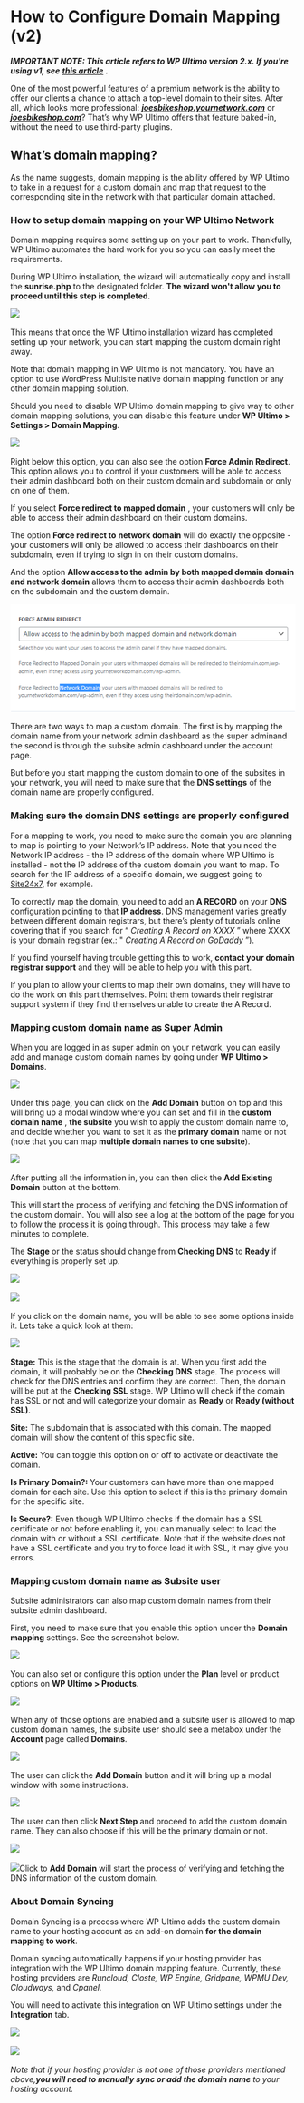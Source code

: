 # How to Configure Domain Mapping (v2)

_**IMPORTANT NOTE: This article refers to WP Ultimo version 2.x. If you're using v1, see**_ [_**this article**_](1696869830-how-to-configure-domain-mapping.html) _**.**_

One of the most powerful features of a premium network is the ability to offer our clients a chance to attach a top-level domain to their sites. After all, which looks more professional: [_**joesbikeshop.yournetwork.com**_](http://joesbikeshop.yournetwork.com) or [_**joesbikeshop.com**_](http://joesbikeshop.com)? That’s why WP Ultimo offers that feature baked-in, without the need to use third-party plugins.

## What’s domain mapping?

As the name suggests, domain mapping is the ability offered by WP Ultimo to take in a request for a custom domain and map that request to the corresponding site in the network with that particular domain attached.

### How to setup domain mapping on your WP Ultimo Network

Domain mapping requires some setting up on your part to work. Thankfully, WP Ultimo automates the hard work for you so you can easily meet the requirements.

During WP Ultimo installation, the wizard will automatically copy and install the **sunrise.php** to the designated folder. **The wizard won't allow you to proceed until this step is completed**.

![](assets/images/4dce6dcf.png)

This means that once the WP Ultimo installation wizard has completed setting up your network, you can start mapping the custom domain right away.

Note that domain mapping in WP Ultimo is not mandatory. You have an option to use WordPress Multisite native domain mapping function or any other domain mapping solution.

Should you need to disable WP Ultimo domain mapping to give way to other domain mapping solutions, you can disable this feature under **WP Ultimo > Settings > Domain Mapping**.

![](assets/images/d445640b.png)

Right below this option, you can also see the option **Force Admin Redirect**. This option allows you to control if your customers will be able to access their admin dashboard both on their custom domain and subdomain or only on one of them.

If you select **Force redirect to mapped domain** , your customers will only be able to access their admin dashboard on their custom domains.

The option **Force redirect to** **network domain** will do exactly the opposite - your customers will only be allowed to access their dashboards on their subdomain, even if trying to sign in on their custom domains.

And the option **Allow access to the admin by both mapped domain domain and network domain** allows them to access their admin dashboards both on the subdomain and the custom domain.

![](assets/images/c597b507.png)

There are two ways to map a custom domain. The first is by mapping the domain name from your network admin dashboard as the super adminand the second is through the subsite admin dashboard under the account page.

But before you start mapping the custom domain to one of the subsites in your network, you will need to make sure that the **DNS settings** of the domain name are properly configured.

### 

### Making sure the domain DNS settings are properly configured

For a mapping to work, you need to make sure the domain you are planning to map is pointing to your Network’s IP address. Note that you need the Network IP address - the IP address of the domain where WP Ultimo is installed - not the IP address of the custom domain you want to map. To search for the IP address of a specific domain, we suggest going to [Site24x7](https://www.site24x7.com/find-ip-address-of-web-site.html), for example.

To correctly map the domain, you need to add an **A RECORD** on your **DNS** configuration pointing to that **IP address**. DNS management varies greatly between different domain registrars, but there’s plenty of tutorials online covering that if you search for “ _Creating A Record on XXXX_ ” where XXXX is your domain registrar (ex.: " _Creating A Record on_ _GoDaddy_ ”).

If you find yourself having trouble getting this to work, **contact your domain registrar support** and they will be able to help you with this part.

If you plan to allow your clients to map their own domains, they will have to do the work on this part themselves. Point them towards their registrar support system if they find themselves unable to create the A Record.

### Mapping custom domain name as Super Admin

When you are logged in as super admin on your network, you can easily add and manage custom domain names by going under **WP Ultimo > Domains**.

![](assets/images/c1ecaff6.png)

Under this page, you can click on the **Add Domain** button on top and this will bring up a modal window where you can set and fill in the **custom domain name** , **the subsite** you wish to apply the custom domain name to, and decide whether you want to set it as the **primary domain** name or not (note that you can map **multiple domain names to one subsite**).

![](assets/images/0eb6164f.png)

After putting all the information in, you can then click the **Add Existing Domain** button at the bottom.

This will start the process of verifying and fetching the DNS information of the custom domain. You will also see a log at the bottom of the page for you to follow the process it is going through. This process may take a few minutes to complete.

The **Stage** or the status should change from **Checking DNS** to **Ready** if everything is properly set up.

![](assets/images/34cd2842.png)

![](assets/images/5bc09ef8.png)

If you click on the domain name, you will be able to see some options inside it. Lets take a quick look at them:

![](assets/images/501a10b9.png)

**Stage:** This is the stage that the domain is at. When you first add the domain, it will probably be on the **Checking DNS** stage. The process will check for the DNS entries and confirm they are correct. Then, the domain will be put at the **Checking SSL** stage. WP Ultimo will check if the domain has SSL or not and will categorize your domain as **Ready** or **Ready (without SSL)**.

**Site:** The subdomain that is associated with this domain. The mapped domain will show the content of this specific site.

**Active:** You can toggle this option on or off to activate or deactivate the domain.

**Is Primary Domain?:** Your customers can have more than one mapped domain for each site. Use this option to select if this is the primary domain for the specific site.

**Is Secure?:** Even though WP Ultimo checks if the domain has a SSL certificate or not before enabling it, you can manually select to load the domain with or without a SSL certificate. Note that if the website does not have a SSL certificate and you try to force load it with SSL, it may give you errors.

### Mapping custom domain name as Subsite user

Subsite administrators can also map custom domain names from their subsite admin dashboard.

First, you need to make sure that you enable this option under the **Domain mapping** settings. See the screenshot below.

![](assets/images/83a388a7.png)

You can also set or configure this option under the **Plan** level or product options on **WP Ultimo > Products**.

![](assets/images/19f6d7a0.png)

When any of those options are enabled and a subsite user is allowed to map custom domain names, the subsite user should see a metabox under the **Account** page called **Domains**.

![](assets/images/0d7f5184.png)

The user can click the **Add Domain** button and it will bring up a modal window with some instructions.

![](assets/images/a71f20c4.png)

The user can then click **Next Step** and proceed to add the custom domain name. They can also choose if this will be the primary domain or not.

![](assets/images/9e3fd9f1.png)

![](assets/images/5b6a33aa.png)Click to **Add Domain** will start the process of verifying and fetching the DNS information of the custom domain.

### About Domain Syncing

Domain Syncing is a process where WP Ultimo adds the custom domain name to your hosting account as an add-on domain **for the domain mapping to work**.

Domain syncing automatically happens if your hosting provider has integration with the WP Ultimo domain mapping feature. Currently, these hosting providers are _Runcloud, Closte, WP Engine, Gridpane, WPMU Dev, Cloudways,_ and _Cpanel._

You will need to activate this integration on WP Ultimo settings under the **Integration** tab.

![](assets/images/c49bfdcf.png)

![](assets/images/9b0a9f0a.png)

_Note that if your hosting provider is not one of those providers mentioned above,**you will need to manually sync or add the domain name** to your hosting account._
